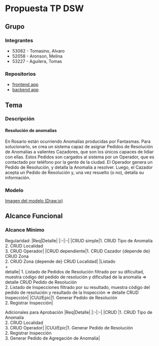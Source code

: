 # Propuesta TP DSW

## Grupo

### Integrantes

- 53082 - Tomasino, Alvaro
- 52058 - Aronson, Melina
- 53227 - Aguilera, Tomas

### Repositorios

- [frontend app](http://hyperlinkToGihubOrGitlab)
- [backend app](http://hyperlinkToGihubOrGitlab)

## Tema

### Descripción

#### Resolución de anomalías

En Rosario están ocurriendo Anomalías producidas por Fantasmas. Para solucionarlo, se crea un sistema capaz de asignar Pedidos de Resolución de Anomalías a valientes Cazadores, que son los únicos capaces de lidiar con ellas. Estos Pedidos son cargados al sistema por un Operador, que es contactado por teléfono por la gente de la ciudad. El Operador genera un Pedido de Resolución, y detalla la Anomalía a resolver. Luego, el Cazador acepta un Pedido de Resolución y, una vez resuelto (o no), detalla su información.

### Modelo

[Imagen del modelo (Draw.io)](https://app.diagrams.net#G1-IVL3tP7jw7QF192Rc02GROQfhCnMEic)

## Alcance Funcional

### Alcance Mínimo

Regularidad:
|Req|Detalle|
|:-|:-|
|CRUD simple|1. CRUD Tipo de Anomalía<br>2. CRUD Localidad<br>3. CRUD Operador|
|CRUD dependiente|1. CRUD Cazador {depende de} CRUD Zona<br>2. CRUD Zona {depende de} CRUD Localidad|
|Listado<br>+<br>detalle| 1. Listado de Pedidos de Resolución filtrado por su dificultad, muestra código del pedido de resolución y dificultad de la anomalía => detalle CRUD Pedido de Resolución<br> 2. Listado de Inspecciones filtrado por su resultado, muestra código del pedido de resolución y resultado de la Inspección => detalle CRUD Inspección|
|CUU/Epic|1. Generar Pedido de Resolución<br>2. Registrar Inspección|

Adicionales para Aprobación
|Req|Detalle|
|:-|:-|
|CRUD |1. CRUD Tipo de Anomalía<br>2. CRUD Localidad<br>3. CRUD Operador|
|CUU/Epic|1. Generar Pedido de Resolución<br>2. Registrar Inspección<br>3. Generar Pedido de Agregación de Anomalía|
